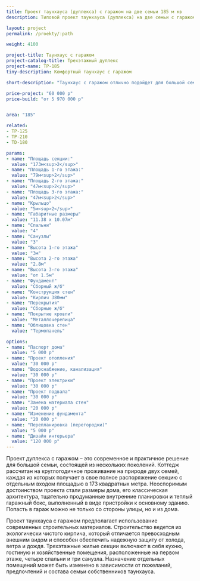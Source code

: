 ```yaml
---
title: Проект таунхауса (дуплекса) с гаражом на две семьи 185 м кв
description: Типовой проект таунхауса (дуплекса) на две семьи с гаражом, из кирпича, газобетона или пеноблока. Площадь секции&#58; 185 м.кв.

layout: project
permalink: /proekty/:path

weight: 4100

project-title: Таунхаус с гаражом
project-catalog-title: Трехэтажный дуплекс
project-name: TP-185
tiny-description: Комфортный таунхаус с гаражом

short-description: "Таунхаус с гаражом отлично подойдет для большой семьи. Если есть желание жить вместе с родителями или внуками, при этом не мешая друг другу, то этот проект для вас! Пространства секций компактные, вмещают несколько просторных жилых комнат, где можно разместить все, что пожелаете. Простые фасадные и конструктивные решения позволят возвести дом при небольшом бюджете, собственная котельная на первом этаже наполнит теплом жилье."

price-project: "60 000 р"
price-build: "от 5 970 000 р"


area: "185"

related:
- TP-125
- TP-210
- TD-180

params:
- name: "Площадь секции:"
  value: "173м<sup>2</sup>"
- name: "Площадь 1-го этажа:"
  value: "79м<sup>2</sup>"
- name: "Площадь 2-го этажа:"
  value: "47м<sup>2</sup>"
- name: "Площадь 3-го этажа:"
  value: "47м<sup>2</sup>"
- name: "Крыльцо"
  value: "5м<sup>2</sup>"
- name: "Габаритные размеры"
  value: "11.38 x 10.07м"
- name: "Спальни"
  value: "4"
- name: "Санузлы"
  value: "3"
- name: "Высота 1-го этажа"
  value: "3м"
- name: "Высота 2-го этажа"
  value: "2.8м"
- name: "Высота 3-го этажа"
  value: "от 1.5м"
- name: "Фундамент"
  value: "Сборный ж/б"
- name: "Конструкция стен"
  value: "Кирпич 380мм"
- name: "Перекрытия"
  value: "Сборные ж/б"
- name: "Покрытие кровли"
  value: "Металлочерепица"
- name: "Облицовка стен"
  value: "Термопанель"

options:
- name: "Паспорт дома"
  value: "5 000 р"
- name: "Проект отопления"
  value: "30 000 р"
- name: "Водоснабжение, канализация"
  value: "30 000 р"
- name: "Проект электрики"
  value: "30 000 р"
- name: "Проект подвала"
  value: "30 000 р"
- name: "Замена материала стен"
  value: "20 000 р"
- name: "Изменение фундамента"
  value: "20 000 р"
- name: "Перепланировка (перегородки)"
  value: "5 000 р"
- name: "Дизайн интерьера"
  value: "120 000 р"
---
```

Проект дуплекса с гаражом – это современное и практичное решение для большой семьи, состоящей из нескольких поколений. Коттедж рассчитан на круглогодичное проживание на природе двух семей, каждая из которых получает в свое полное распоряжение секцию с отдельным входом площадью в 173 квадратных метра. Неоспоримым достоинством проекта стали размеры дома, его классическая архитектура, тщательно продуманные внутренние планировки и теплый гаражный бокс, выполненный в виде пристройки к основному зданию. Попасть в гараж можно не только со стороны улицы, но и из дома.

Проект таунхауса с гаражом предполагает использование современных строительных материалов. Строительство ведется из экологически чистого кирпича, который отличается превосходным внешним видом и способен обеспечить надежную защиту от холода, ветра и дождя. Трехэтажные жилые секции включают в себя кухню, гостиную и хозяйственные помещения, расположенные на первом этаже, четыре спальни и три санузла. Назначение отдельных помещений может быть изменено в зависимости от пожеланий, предпочтений и состава семьи собственников таунхауса.